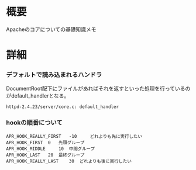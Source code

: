 # 概要
Apacheのコアについての基礎知識メモ

# 詳細

### デフォルトで読み込まれるハンドラ
DocumentRoot配下にファイルがあればそれを返すといった処理を行っているのがdefault_handlerとなる。
```
httpd-2.4.23/server/core.c: default_handler
```

### hookの順番について
```
APR_HOOK_REALLY_FIRST 	-10 	どれよりも先に実行したい
APR_HOOK_FIRST 	0 	先頭グループ
APR_HOOK_MIDDLE 	10 	中間グループ
APR_HOOK_LAST 	20 	最終グループ
APR_HOOK_REALLY_LAST 	30 	どれよりも後に実行したい
```
